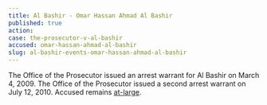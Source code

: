 ```yaml
---
title: Al Bashir - Omar Hassan Ahmad Al Bashir
published: true
action:
case: the-prosecutor-v-al-bashir
accused: omar-hassan-ahmad-al-bashir
slug: al-bashir-events-omar-hassan-ahmad-al-bashir
---
```



The Office of the Prosecutor issued an arrest warrant for Al Bashir on March 4, 2009. The Office of the Prosecutor issued a second arrest warrant on July 12, 2010. Accused remains [at-large](http://www.theguardian.com/world/2015/apr/27/sudan-bashir-elected-majority-vote).